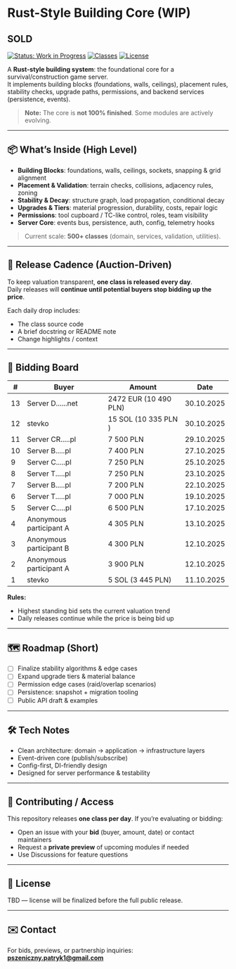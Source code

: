 # Rust-Style Building Core (WIP)
## SOLD
[![Status: Work in Progress](https://img.shields.io/badge/status-WIP-orange.svg)]()
[![Classes](https://img.shields.io/badge/classes-500%2B-blue.svg)]()
[![License](https://img.shields.io/badge/license-TBD-lightgrey.svg)]()

A **Rust-style building system**: the foundational core for a survival/construction game server.  
It implements building blocks (foundations, walls, ceilings), placement rules, stability checks, upgrade paths, permissions, and backend services (persistence, events).  
> **Note:** The core is **not 100% finished**. Some modules are actively evolving.

---

## 📦 What’s Inside (High Level)
- **Building Blocks**: foundations, walls, ceilings, sockets, snapping & grid alignment  
- **Placement & Validation**: terrain checks, collisions, adjacency rules, zoning  
- **Stability & Decay**: structure graph, load propagation, conditional decay  
- **Upgrades & Tiers**: material progression, durability, costs, repair logic  
- **Permissions**: tool cupboard / TC-like control, roles, team visibility  
- **Server Core**: events bus, persistence, auth, config, telemetry hooks

> Current scale: **500+ classes** (domain, services, validation, utilities).

---

## 🚀 Release Cadence (Auction-Driven)
To keep valuation transparent, **one class is released every day**.  
Daily releases will **continue until potential buyers stop bidding up the price**.

Each daily drop includes:
- The class source code
- A brief docstring or README note
- Change highlights / context

---


## 💸 Bidding Board

| # | Buyer   | Amount | Date |
|---|---------|--------|------|
| 13 | Server D......net    | 2472 EUR (10 490 PLN)  | 30.10.2025 |
| 12 | stevko    | 15 SOL (10 335 PLN )  | 30.10.2025 |
| 11 | Server CR.....pl     | 7 500 PLN  | 29.10.2025 |
| 10 | Server B.....pl     | 7 400 PLN  | 27.10.2025 |
| 9 | Server C.....pl     | 7 250 PLN  | 25.10.2025 |
| 8 | Server T.....pl     | 7 250 PLN  | 23.10.2025 |
| 7 | Server B.....pl     | 7 200 PLN  | 22.10.2025 |
| 6 | Server T.....pl     | 7 000 PLN  | 19.10.2025 |
| 5 | Server C.....pl     | 6 500 PLN  | 17.10.2025 |
| 4 | Anonymous participant A     | 4 305 PLN  | 13.10.2025 |
| 3 | Anonymous participant B     | 4 300 PLN  | 12.10.2025 |
| 2 | Anonymous participant A     | 3 900 PLN  | 12.10.2025 |
| 1 | stevko     | 5 SOL (3 445 PLN)  | 11.10.2025 |

**Rules:**  
- Highest standing bid sets the current valuation trend  
- Daily releases continue while the price is being bid up

---

## 🗺️ Roadmap (Short)
- [ ] Finalize stability algorithms & edge cases  
- [ ] Expand upgrade tiers & material balance  
- [ ] Permission edge cases (raid/overlap scenarios)  
- [ ] Persistence: snapshot + migration tooling  
- [ ] Public API draft & examples

---

## 🛠️ Tech Notes
- Clean architecture: domain → application → infrastructure layers
- Event-driven core (publish/subscribe)
- Config-first, DI-friendly design
- Designed for server performance & testability

---

## 🤝 Contributing / Access
This repository releases **one class per day**. If you’re evaluating or bidding:
- Open an issue with your **bid** (buyer, amount, date) or contact maintainers
- Request a **private preview** of upcoming modules if needed
- Use Discussions for feature questions

---

## 📄 License
TBD — license will be finalized before the full public release.

---

## ✉️ Contact
For bids, previews, or partnership inquiries: **pszeniczny.patryk1@gmail.com**
